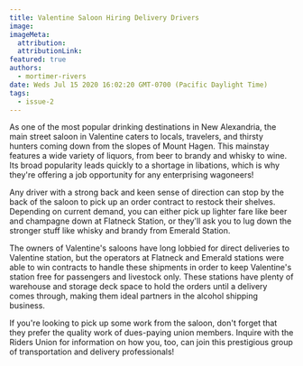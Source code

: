 ```yaml
---
title: Valentine Saloon Hiring Delivery Drivers
image:
imageMeta:
  attribution:
  attributionLink:
featured: true
authors: 
  - mortimer-rivers
date: Weds Jul 15 2020 16:02:20 GMT-0700 (Pacific Daylight Time)
tags:
  - issue-2
---
```


As one of the most popular drinking destinations in New Alexandria, the main street saloon in Valentine 
caters to locals, travelers, and thirsty hunters coming down from the slopes of Mount Hagen. This mainstay 
features a wide variety of liquors, from beer to brandy and whisky to wine. Its broad popularity leads quickly 
to a shortage in libations, which is why they're offering a job opportunity for any enterprising wagoneers!

Any driver with a strong back and keen sense of direction can stop by the back of the saloon to pick up an 
order contract to restock their shelves. Depending on current demand, you can either pick up lighter fare like 
beer and champagne down at Flatneck Station, or they'll ask you to lug down the stronger stuff like whisky and brandy 
from Emerald Station.

The owners of Valentine's saloons have long lobbied for direct deliveries to Valentine station, but the operators at 
Flatneck and Emerald stations were able to win contracts to handle these shipments in order to keep Valentine's station 
free for passengers and livestock only. These stations have plenty of warehouse and storage deck space to hold the 
orders until a delivery comes through, making them ideal partners in the alcohol shipping business.

If you're looking to pick up some work from the saloon, don't forget that they prefer the quality work of dues-paying 
union members. Inquire with the Riders Union for information on how you, too, can join this prestigious group of 
transportation and delivery professionals!
